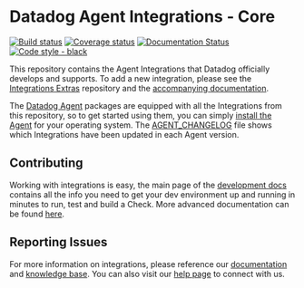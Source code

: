 # Datadog Agent Integrations - Core

[![Build status][1]][2]
[![Coverage status][17]][18]
[![Documentation Status][19]][20]
[![Code style - black][21]][22]

This repository contains the Agent Integrations that Datadog officially develops and supports.
To add a new integration, please see the [Integrations Extras][5] repository and the
[accompanying documentation][6].

The [Datadog Agent][7] packages are equipped with all the Integrations from this
repository, so to get started using them, you can simply [install the Agent][8]
for your operating system. The [AGENT_CHANGELOG](AGENT_CHANGELOG.md) file shows
which Integrations have been updated in each Agent version.

## Contributing

Working with integrations is easy, the main page of the [development docs][6]
contains all the info you need to get your dev environment up and running in minutes
to run, test and build a Check. More advanced documentation can be found [here][20].

## Reporting Issues

For more information on integrations, please reference our [documentation][11] and
[knowledge base][12]. You can also visit our [help page][13] to connect with us.

[1]: https://dev.azure.com/datadoghq/integrations-core/_apis/build/status/Master%20All?branchName=master
[2]: https://dev.azure.com/datadoghq/integrations-core/_build/latest?definitionId=29&branchName=master
[5]: https://github.com/DataDog/integrations-extras
[6]: https://docs.datadoghq.com/developers/integrations
[7]: https://github.com/DataDog/datadog-agent
[8]: https://docs.datadoghq.com/agent/
[9]: https://docs.pytest.org/en/latest/
[10]: https://packaging.python.org/tutorials/distributing-packages/
[11]: https://docs.datadoghq.com
[12]: https://help.datadoghq.com/hc/en-us
[13]: https://docs.datadoghq.com/help/
[15]: https://github.com/DataDog/integrations-core/blob/6.2.1/requirements-integration-core.txt
[16]: https://github.com/DataDog/integrations-core/blob/ea2dfbf1e8859333af4c8db50553eb72a3b466f9/requirements-agent-release.txt
[17]: https://codecov.io/github/DataDog/integrations-core/coverage.svg?branch=master
[18]: https://codecov.io/github/DataDog/integrations-core?branch=master
[19]: https://readthedocs.org/projects/datadog-checks-base/badge/?version=latest
[20]: https://datadoghq.dev/integrations-core/
[21]: https://img.shields.io/badge/code%20style-black-000000.svg
[22]: https://github.com/ambv/black
